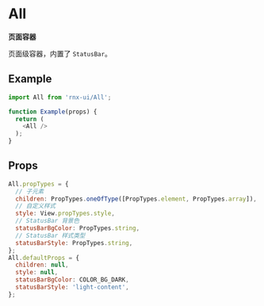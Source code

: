# All

**页面容器**

页面级容器，内置了 `StatusBar`。

## Example

```js
import All from 'rnx-ui/All';

function Example(props) {
  return (
    <All />
  );
}
```

## Props

```js
All.propTypes = {
  // 子元素
  children: PropTypes.oneOfType([PropTypes.element, PropTypes.array]),
  // 自定义样式
  style: View.propTypes.style,
  // StatusBar 背景色
  statusBarBgColor: PropTypes.string,
  // StatusBar 样式类型
  statusBarStyle: PropTypes.string,
};
All.defaultProps = {
  children: null,
  style: null,
  statusBarBgColor: COLOR_BG_DARK,
  statusBarStyle: 'light-content',
};
```
